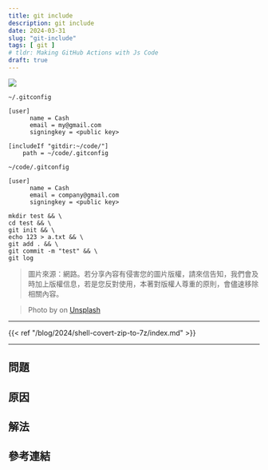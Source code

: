 ```yaml
---
title: git include
description: git include
date: 2024-03-31
slug: "git-include"
tags: [ git ]
# tldr: Making GitHub Actions with Js Code
draft: true
---
```


![](./cover.webp)

`~/.gitconfig`

```gitconfig
[user]
      name = Cash
      email = my@gmail.com
      signingkey = <public key>

[includeIf "gitdir:~/code/"]
    path = ~/code/.gitconfig
```

`~/code/.gitconfig`

```gitconfig
[user]
      name = Cash
      email = company@gmail.com
      signingkey = <public key>
```

```shell
mkdir test && \
cd test && \
git init && \
echo 123 > a.txt && \
git add . && \
git commit -m "test" && \
git log
```

> 圖片來源：網路。若分享內容有侵害您的圖片版權，請來信告知，我們會及時加上版權信息，若是您反對使用，本著對版權人尊重的原則，會儘速移除相關內容。

> Photo by []() on [Unsplash]()


---
{{< ref "/blog/2024/shell-covert-zip-to-7z/index.md" >}}

---

## 問題
## 原因
## 解法

## 參考連結